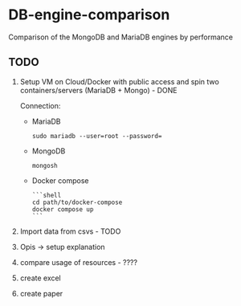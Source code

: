 # DB-engine-comparison

Comparison of the MongoDB and MariaDB engines by performance  

## TODO

1. Setup VM on Cloud/Docker with public access and spin two containers/servers (MariaDB + Mongo) - DONE

    Connection:

    * MariaDB

        ```shell
        sudo mariadb --user=root --password=
        ```

    * MongoDB

        ```shell
        mongosh
        ```

    * Docker compose

          ```shell
          cd path/to/docker-compose
          docker compose up
          ```

2. Import data from csvs - TODO

3. Opis -> setup explanation

4. compare usage of resources - ????

5. create excel

6. create paper
